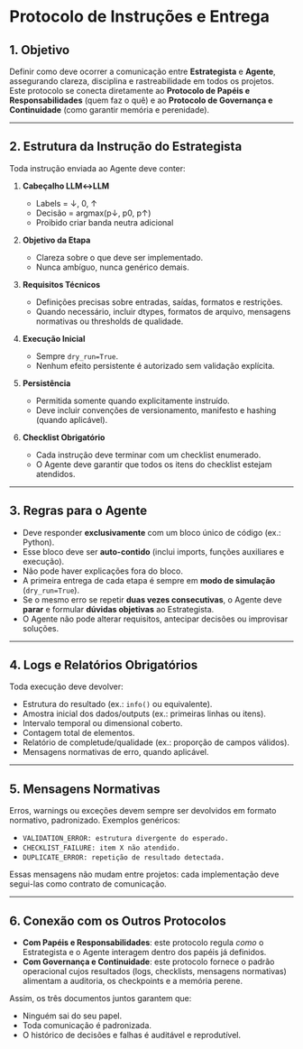 # Protocolo de Instruções e Entrega

## 1. Objetivo
Definir como deve ocorrer a comunicação entre **Estrategista** e **Agente**, assegurando clareza, disciplina e rastreabilidade em todos os projetos.  
Este protocolo se conecta diretamente ao **Protocolo de Papéis e Responsabilidades** (quem faz o quê) e ao **Protocolo de Governança e Continuidade** (como garantir memória e perenidade).

---

## 2. Estrutura da Instrução do Estrategista
Toda instrução enviada ao Agente deve conter:

1. **Cabeçalho LLM↔LLM**  
   - Labels = ↓, 0, ↑  
   - Decisão = argmax(p↓, p0, p↑)  
   - Proibido criar banda neutra adicional  

2. **Objetivo da Etapa**  
   - Clareza sobre o que deve ser implementado.  
   - Nunca ambíguo, nunca genérico demais.  

3. **Requisitos Técnicos**  
   - Definições precisas sobre entradas, saídas, formatos e restrições.  
   - Quando necessário, incluir dtypes, formatos de arquivo, mensagens normativas ou thresholds de qualidade.  

4. **Execução Inicial**  
   - Sempre `dry_run=True`.  
   - Nenhum efeito persistente é autorizado sem validação explícita.  

5. **Persistência**  
   - Permitida somente quando explicitamente instruído.  
   - Deve incluir convenções de versionamento, manifesto e hashing (quando aplicável).  

6. **Checklist Obrigatório**  
   - Cada instrução deve terminar com um checklist enumerado.  
   - O Agente deve garantir que todos os itens do checklist estejam atendidos.  

---

## 3. Regras para o Agente
- Deve responder **exclusivamente** com um bloco único de código (ex.: Python).  
- Esse bloco deve ser **auto-contido** (inclui imports, funções auxiliares e execução).  
- Não pode haver explicações fora do bloco.  
- A primeira entrega de cada etapa é sempre em **modo de simulação** (`dry_run=True`).  
- Se o mesmo erro se repetir **duas vezes consecutivas**, o Agente deve **parar** e formular **dúvidas objetivas** ao Estrategista.  
- O Agente não pode alterar requisitos, antecipar decisões ou improvisar soluções.  

---

## 4. Logs e Relatórios Obrigatórios
Toda execução deve devolver:  
- Estrutura do resultado (ex.: `info()` ou equivalente).  
- Amostra inicial dos dados/outputs (ex.: primeiras linhas ou itens).  
- Intervalo temporal ou dimensional coberto.  
- Contagem total de elementos.  
- Relatório de completude/qualidade (ex.: proporção de campos válidos).  
- Mensagens normativas de erro, quando aplicável.  

---

## 5. Mensagens Normativas
Erros, warnings ou exceções devem sempre ser devolvidos em formato normativo, padronizado. Exemplos genéricos:  

- `VALIDATION_ERROR: estrutura divergente do esperado.`  
- `CHECKLIST_FAILURE: item X não atendido.`  
- `DUPLICATE_ERROR: repetição de resultado detectada.`  

Essas mensagens não mudam entre projetos: cada implementação deve segui-las como contrato de comunicação.

---

## 6. Conexão com os Outros Protocolos
- **Com Papéis e Responsabilidades**: este protocolo regula *como* o Estrategista e o Agente interagem dentro dos papéis já definidos.  
- **Com Governança e Continuidade**: este protocolo fornece o padrão operacional cujos resultados (logs, checklists, mensagens normativas) alimentam a auditoria, os checkpoints e a memória perene.  

Assim, os três documentos juntos garantem que:  
- Ninguém sai do seu papel.  
- Toda comunicação é padronizada.  
- O histórico de decisões e falhas é auditável e reprodutível.  
